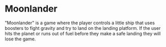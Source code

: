 # Moonlander
"Moonlander" is a game where the player controls a little ship that uses boosters to fight gravity and try to land on the landing platform. If the user hits the planet or runs out of fuel before they make a safe landing they will lose the game.
